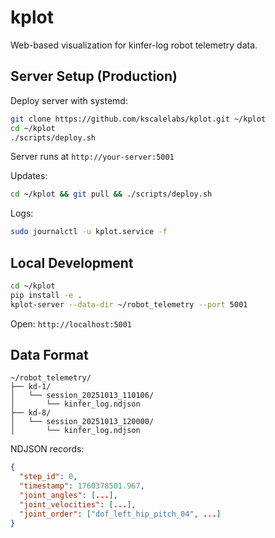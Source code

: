 # kplot

Web-based visualization for kinfer-log robot telemetry data.

## Server Setup (Production)

Deploy server with systemd:

```bash
git clone https://github.com/kscalelabs/kplot.git ~/kplot
cd ~/kplot
./scripts/deploy.sh
```

Server runs at `http://your-server:5001`

Updates:
```bash
cd ~/kplot && git pull && ./scripts/deploy.sh
```

Logs:
```bash
sudo journalctl -u kplot.service -f
```

## Local Development

```bash
cd ~/kplot
pip install -e .
kplot-server --data-dir ~/robot_telemetry --port 5001
```

Open: `http://localhost:5001`

## Data Format

```
~/robot_telemetry/
├── kd-1/
│   └── session_20251013_110106/
│       └── kinfer_log.ndjson
├── kd-8/
│   └── session_20251013_120000/
│       └── kinfer_log.ndjson
```

NDJSON records:
```json
{
  "step_id": 0,
  "timestamp": 1760378501.967,
  "joint_angles": [...],
  "joint_velocities": [...],
  "joint_order": ["dof_left_hip_pitch_04", ...]
}
```